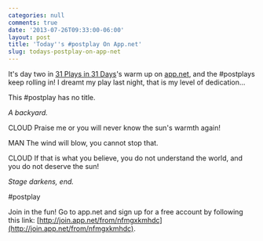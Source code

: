 ```yaml
---
categories: null
comments: true
date: '2013-07-26T09:33:00-06:00'
layout: post
title: 'Today''s #postplay On App.net'
slug: todays-postplay-on-app-net
---
```


It's day two in [31 Plays in 31 Days](http://31plays31days.com/)'s warm up on [app.net](http://app.net), and the #postplays keep rolling in! I dreamt my play last night, that is my level of dedication...

This #postplay has no title.

*A backyard.*  

CLOUD 
Praise me or you will never know the sun's warmth again!  

MAN 
The wind will blow, you cannot stop that.  

CLOUD 
If that is what you believe, you do not understand the world, and you do not deserve the sun!  

*Stage darkens, end.*  

 #postplay

Join in the fun! Go to app.net and sign up for a free account by following this link: [http://join.app.net/from/nfmgxkmhdc](http://join.app.net/from/nfmgxkmhdc).